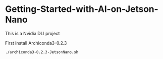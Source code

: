 # Getting-Started-with-AI-on-Jetson-Nano

This is a Nvidia DLI project 

First install Archiconda3-0.2.3 
```
./archiconda3-0.2.3-JetsonNano.sh
```
